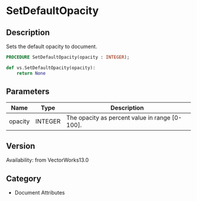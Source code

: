 # SetDefaultOpacity

## Description
Sets the default opacity to document.

```pascal
PROCEDURE SetDefaultOpacity(opacity : INTEGER);
```

```python
def vs.SetDefaultOpacity(opacity):
    return None
```

## Parameters
|Name|Type|Description|
|---|---|---|
|opacity|INTEGER|The opacity as percent value in range [0-100].|

## Version
Availability: from VectorWorks13.0

## Category
* Document Attributes

